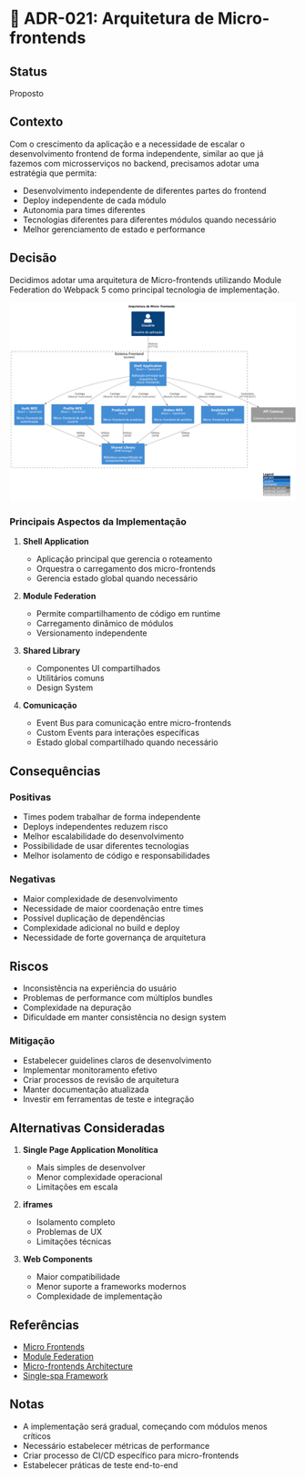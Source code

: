 # 🎨 ADR-021: Arquitetura de Micro-frontends

## Status

Proposto

## Contexto

Com o crescimento da aplicação e a necessidade de escalar o desenvolvimento frontend de forma independente, similar ao que já fazemos com microsserviços no backend, precisamos adotar uma estratégia que permita:

- Desenvolvimento independente de diferentes partes do frontend
- Deploy independente de cada módulo
- Autonomia para times diferentes
- Tecnologias diferentes para diferentes módulos quando necessário
- Melhor gerenciamento de estado e performance

## Decisão

Decidimos adotar uma arquitetura de Micro-frontends utilizando Module Federation do Webpack 5 como principal tecnologia de implementação.

![Arquitetura de Microfrontends](../_assets/adr-021-microfrontends.png)

### Principais Aspectos da Implementação

1. **Shell Application**
   - Aplicação principal que gerencia o roteamento
   - Orquestra o carregamento dos micro-frontends
   - Gerencia estado global quando necessário

2. **Module Federation**
   - Permite compartilhamento de código em runtime
   - Carregamento dinâmico de módulos
   - Versionamento independente

3. **Shared Library**
   - Componentes UI compartilhados
   - Utilitários comuns
   - Design System

4. **Comunicação**
   - Event Bus para comunicação entre micro-frontends
   - Custom Events para interações específicas
   - Estado global compartilhado quando necessário

## Consequências

### Positivas

- Times podem trabalhar de forma independente
- Deploys independentes reduzem risco
- Melhor escalabilidade do desenvolvimento
- Possibilidade de usar diferentes tecnologias
- Melhor isolamento de código e responsabilidades

### Negativas

- Maior complexidade de desenvolvimento
- Necessidade de maior coordenação entre times
- Possível duplicação de dependências
- Complexidade adicional no build e deploy
- Necessidade de forte governança de arquitetura

## Riscos

- Inconsistência na experiência do usuário
- Problemas de performance com múltiplos bundles
- Complexidade na depuração
- Dificuldade em manter consistência no design system

### Mitigação

- Estabelecer guidelines claros de desenvolvimento
- Implementar monitoramento efetivo
- Criar processos de revisão de arquitetura
- Manter documentação atualizada
- Investir em ferramentas de teste e integração

## Alternativas Consideradas

1. **Single Page Application Monolítica**
   - Mais simples de desenvolver
   - Menor complexidade operacional
   - Limitações em escala

2. **iframes**
   - Isolamento completo
   - Problemas de UX
   - Limitações técnicas

3. **Web Components**
   - Maior compatibilidade
   - Menor suporte a frameworks modernos
   - Complexidade de implementação

## Referências

- [Micro Frontends](https://martinfowler.com/articles/micro-frontends.html)
- [Module Federation](https://webpack.js.org/concepts/module-federation/)
- [Micro-frontends Architecture](https://micro-frontends.org/)
- [Single-spa Framework](https://single-spa.js.org/)

## Notas

- A implementação será gradual, começando com módulos menos críticos
- Necessário estabelecer métricas de performance
- Criar processo de CI/CD específico para micro-frontends
- Estabelecer práticas de teste end-to-end 